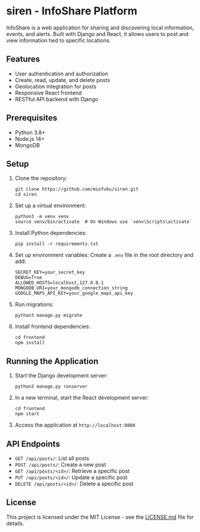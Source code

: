 # siren - InfoShare Platform

InfoShare is a web application for sharing and discovering local information, events, and alerts. Built with Django and React, it allows users to post and view information tied to specific locations.

## Features

- User authentication and authorization
- Create, read, update, and delete posts
- Geolocation integration for posts
- Responsive React frontend
- RESTful API backend with Django

## Prerequisites

- Python 3.8+
- Node.js 14+
- MongoDB

## Setup

1. Clone the repository:
   ```
   git clone https://github.com/miofuku/siren.git
   cd siren
   ```

2. Set up a virtual environment:
   ```
   python3 -m venv venv
   source venv/bin/activate  # On Windows use `venv\Scripts\activate`
   ```

3. Install Python dependencies:
   ```
   pip install -r requirements.txt
   ```

4. Set up environment variables:
   Create a `.env` file in the root directory and add:
   ```
   SECRET_KEY=your_secret_key
   DEBUG=True
   ALLOWED_HOSTS=localhost,127.0.0.1
   MONGODB_URI=your_mongodb_connection_string
   GOOGLE_MAPS_API_KEY=your_google_maps_api_key
   ```

5. Run migrations:
   ```
   python3 manage.py migrate
   ```

6. Install frontend dependencies:
   ```
   cd frontend
   npm install
   ```

## Running the Application

1. Start the Django development server:
   ```
   python3 manage.py runserver
   ```

2. In a new terminal, start the React development server:
   ```
   cd frontend
   npm start
   ```

3. Access the application at `http://localhost:8000`

## API Endpoints

- `GET /api/posts/`: List all posts
- `POST /api/posts/`: Create a new post
- `GET /api/posts/<id>/`: Retrieve a specific post
- `PUT /api/posts/<id>/`: Update a specific post
- `DELETE /api/posts/<id>/`: Delete a specific post

## License

This project is licensed under the MIT License - see the [LICENSE.md](LICENSE.md) file for details.